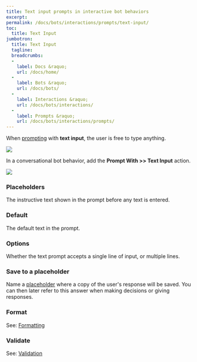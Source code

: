 ```yaml
---
title: Text input prompts in interactive bot behaviors
excerpt: 
permalink: /docs/bots/interactions/prompts/text-input/
toc:
  title: Text Input
jumbotron:
  title: Text Input
  tagline: 
  breadcrumbs:
  -
    label: Docs &raquo;
    url: /docs/home/
  -
    label: Bots &raquo;
    url: /docs/bots/
  -
    label: Interactions &raquo;
    url: /docs/bots/interactions/
  -
    label: Prompts &raquo;
    url: /docs/bots/interactions/prompts/
---
```


When [prompting](/docs/bots/interactions/prompts/) with **text input**, the user is free to type anything.

<div class="cerb-screenshot">
<img src="/assets/images/guides/bots/prompts/prompt-text.png" class="screenshot">
</div>

In a conversational bot behavior, add the **Prompt With >> Text Input** action.

<div class="cerb-screenshot">
<img src="/assets/images/guides/bots/prompts/prompt-type-text.png" class="screenshot">
</div>

### Placeholders

The instructive text shown in the prompt before any text is entered.

### Default

The default text in the prompt.

### Options

Whether the text prompt accepts a single line of input, or multiple lines.

### Save to a placeholder

Name a [placeholder](/docs/bots/scripting/placeholders/) where a copy of the user's response will be saved. You can then later refer to this answer when making decisions or giving responses.

### Format

See: [Formatting](/docs/bots/interactions/prompts/formatting/)

### Validate

See: [Validation](/docs/bots/interactions/prompts/validation/)
